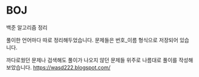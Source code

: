 # BOJ
백준 알고리즘 정리

풀이한 언어마다 따로 정리해두었습니다.
문제들은 번호_이름 형식으로 저장되어 있습니다.

까다로웠던 문제나 검색해도 풀이가 나오지 않던 문제들 위주로 나름대로 풀이를 작성해 보았습니다.
https://wasd222.blogspot.com/
